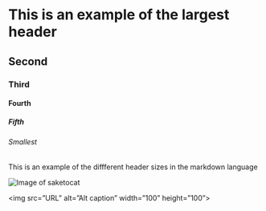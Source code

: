 # This is an example of the largest header
## Second
### Third
#### Fourth
##### Fifth
###### Smallest

This is an example of the diffferent header sizes in the markdown language

![Image of saketocat](https://octodex.github.com/images/saketocat.png)

<!--- inline comment that won't show up --->
<img src=”URL” alt=”Alt caption” width=”100” height=”100”>
